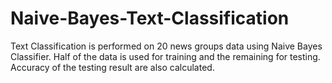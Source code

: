 # Naive-Bayes-Text-Classification
Text Classification is performed on 20 news groups data using Naive Bayes Classifier. Half of the data is used for training and the remaining for testing. Accuracy of the testing result are also calculated.
